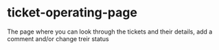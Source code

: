 # ticket-operating-page
 The page where you can look through the tickets and their details, add a comment and/or change treir status
